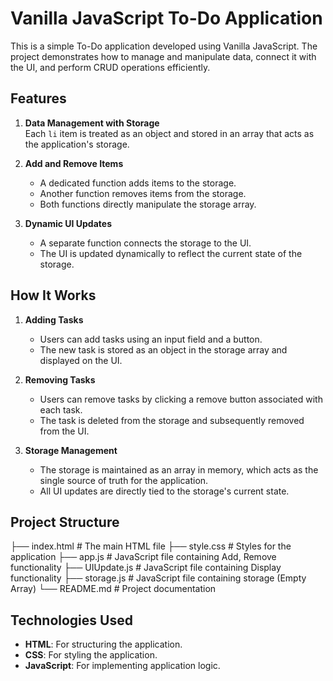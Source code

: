# Vanilla JavaScript To-Do Application

This is a simple To-Do application developed using Vanilla JavaScript. The project demonstrates how to manage and manipulate data, connect it with the UI, and perform CRUD operations efficiently.

## Features

1. **Data Management with Storage**  
   Each `li` item is treated as an object and stored in an array that acts as the application's storage.

2. **Add and Remove Items**  
   - A dedicated function adds items to the storage.  
   - Another function removes items from the storage.  
   - Both functions directly manipulate the storage array.

3. **Dynamic UI Updates**  
   - A separate function connects the storage to the UI.  
   - The UI is updated dynamically to reflect the current state of the storage.

## How It Works

1. **Adding Tasks**  
   - Users can add tasks using an input field and a button.  
   - The new task is stored as an object in the storage array and displayed on the UI.

2. **Removing Tasks**  
   - Users can remove tasks by clicking a remove button associated with each task.  
   - The task is deleted from the storage and subsequently removed from the UI.

3. **Storage Management**  
   - The storage is maintained as an array in memory, which acts as the single source of truth for the application.  
   - All UI updates are directly tied to the storage's current state.

## Project Structure
├── index.html # The main HTML file 
├── style.css # Styles for the application 
├── app.js # JavaScript file containing Add, Remove functionality
├── UIUpdate.js # JavaScript file containing Display functionality
├── storage.js # JavaScript file containing storage (Empty Array)
└── README.md # Project documentation

## Technologies Used

- **HTML**: For structuring the application.
- **CSS**: For styling the application.
- **JavaScript**: For implementing application logic.
